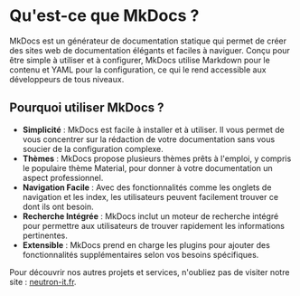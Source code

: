 # Qu'est-ce que MkDocs ?

MkDocs est un générateur de documentation statique qui permet de créer des sites web de documentation élégants et faciles à naviguer. Conçu pour être simple à utiliser et à configurer, MkDocs utilise Markdown pour le contenu et YAML pour la configuration, ce qui le rend accessible aux développeurs de tous niveaux.

## Pourquoi utiliser MkDocs ?

- **Simplicité** : MkDocs est facile à installer et à utiliser. Il vous permet de vous concentrer sur la rédaction de votre documentation sans vous soucier de la configuration complexe.
- **Thèmes** : MkDocs propose plusieurs thèmes prêts à l'emploi, y compris le populaire thème Material, pour donner à votre documentation un aspect professionnel.
- **Navigation Facile** : Avec des fonctionnalités comme les onglets de navigation et les index, les utilisateurs peuvent facilement trouver ce dont ils ont besoin.
- **Recherche Intégrée** : MkDocs inclut un moteur de recherche intégré pour permettre aux utilisateurs de trouver rapidement les informations pertinentes.
- **Extensible** : MkDocs prend en charge les plugins pour ajouter des fonctionnalités supplémentaires selon vos besoins spécifiques.

Pour découvrir nos autres projets et services, n'oubliez pas de visiter notre site : [neutron-it.fr](https://neutron-it.fr).
```
